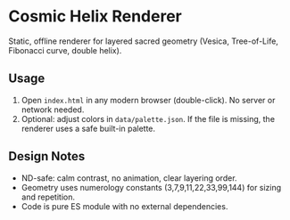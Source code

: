 # Cosmic Helix Renderer

Static, offline renderer for layered sacred geometry (Vesica, Tree-of-Life, Fibonacci curve, double helix).

## Usage
1. Open `index.html` in any modern browser (double-click). No server or network needed.
2. Optional: adjust colors in `data/palette.json`. If the file is missing, the renderer uses a safe built-in palette.

## Design Notes
- ND-safe: calm contrast, no animation, clear layering order.
- Geometry uses numerology constants (3,7,9,11,22,33,99,144) for sizing and repetition.
- Code is pure ES module with no external dependencies.
